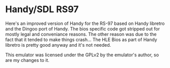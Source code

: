 Handy/SDL RS97
===============

Here's an improved version of Handy for the RS-97 based on Handy libretro and the Dingoo port of Handy.
The bios specific code got stripped out for mostly legal and conveniance reasons.
The other reason was due to the fact that it tended to make things crash...
The HLE Bios as part of Handy libretro is pretty good anyway and it's not needed.

This emulator was licensed under the GPLv2 by the emulator's author, so are my changes to it.
